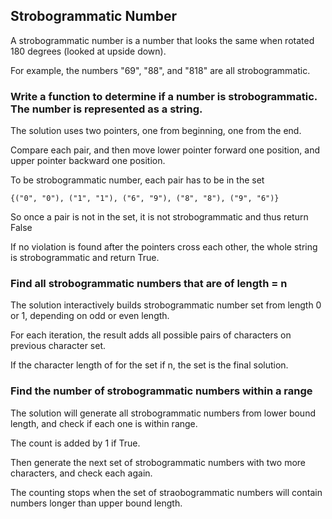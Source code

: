 ## Strobogrammatic Number

A strobogrammatic number is a number that looks the same when rotated 180 degrees (looked at upside down).

For example, the numbers "69", "88", and "818" are all strobogrammatic.

### Write a function to determine if a number is strobogrammatic. The number is represented as a string.

The solution uses two pointers, one from beginning, one from the end.

Compare each pair, and then move lower pointer forward one position, and upper pointer backward one position.

To be strobogrammatic number, each pair has to be in the set

`{("0", "0"), ("1", "1"), ("6", "9"), ("8", "8"), ("9", "6")}`

So once a pair is not in the set, it is not strobogrammatic and thus return False

If no violation is found after the pointers cross each other, the whole string is strobogrammatic and return True.

### Find all strobogrammatic numbers that are of length = n

The solution interactively builds strobogrammatic number set from length 0 or 1, depending on odd or even length.

For each iteration, the result adds all possible pairs of characters on previous character set.

If the character length of for the set if n, the set is the final solution.

### Find the number of strobogrammatic numbers within a range

The solution will generate all strobogrammatic numbers from lower bound length, and check if each one is within range.

The count is added by 1 if True.

Then generate the next set of strobogrammatic numbers with two more characters, and
check each again.

The counting stops when the set of straobogrammatic numbers will contain numbers longer than upper bound length.